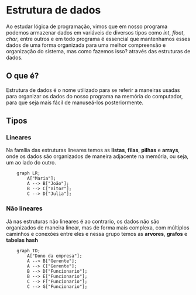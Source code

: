 # Estrutura de dados

Ao estudar lógica de programação, vimos que em nosso programa podemos armazenar dados em variáveis de diversos tipos como _int_, _float_, _char_,  entre outros e em todo programa é essencial que mantenhamos esses dados de uma forma organizada para uma melhor compreensão e organização do sistema, mas como fazemos isso? através das estruturas de dados.

## O que é?

Estrutura de dados é o nome utilizado para se referir a maneiras usadas para organizar os dados do nosso programa na memória do computador, para que seja mais fácil de manuseá-los posteriormente.

## Tipos

### Lineares

Na família das estruturas lineares temos as **listas**, **filas**, **pilhas** e **arrays**, onde os dados são organizados de maneira adjacente na memória, ou seja, um ao lado do outro.

``` mermaid
	graph LR;
		A["Maria"];
		A --> B["João"];
		B --> C["Vitor"];
		C --> D["Julia"];
```

### Não lineares

Já nas estruturas não lineares é ao contrario, os dados não são organizados de maneira linear, mas de forma mais complexa, com múltiplos caminhos e conexões entre eles e nessa grupo temos as **arvores**, **grafos** e **tabelas hash**

``` mermaid
	graph TD;
		A["Dono da empresa"];
		A --> B["Gerente"];
		A --> C["Gerente"];
		B --> D["Funcionario"];
		B --> E["Funcionario"];
		C --> F["Funcionario"];
		C --> G["Funcionario"];
```
 
